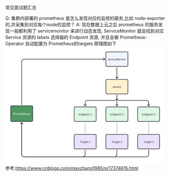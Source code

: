 
常见面试题汇总

Q: 集群内部署的 prometheus 是怎么发现对应的监控的服务,比如 node-exporter 的,并采集到对应每个node的监控？
A: 现在数据上云之后 prometheus 的服务发现一般都利用了 servicemonitor 来进行动态发现, ServiceMonitor 就会找到对应 Service 资源的
labels 选择器的 Endpoint 资源, 并且会被 Prometheus-Operator 自动配置为 Prometheus的targets
原理图如下![](./picture/servicemonitor.png)
参考:https://www.cnblogs.com/maxzhang1985/p/17374615.html